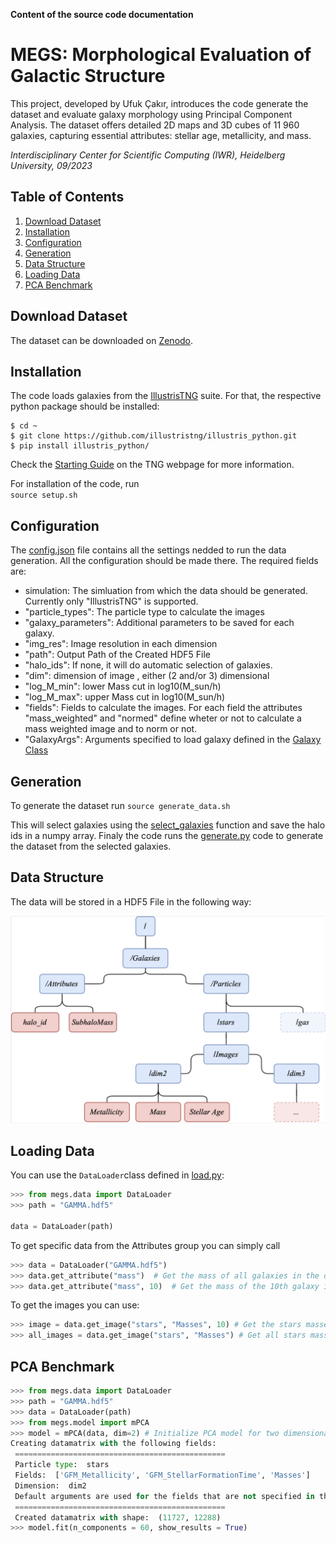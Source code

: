 **Content of the source code documentation**  
# MEGS: Morphological Evaluation of Galactic Structure
This project, developed by Ufuk Çakır, introduces the code generate the dataset and evaluate galaxy morphology using Principal Component Analysis.
The dataset offers detailed 2D maps and 3D cubes of 11 960 galaxies, capturing essential attributes: stellar age, metallicity, and mass. 

*Interdisciplinary Center for Scientific Computing (IWR), Heidelberg University, 09/2023*

## Table of Contents
1. [Download Dataset](#download-dataset)
2. [Installation](#installation)
3. [Configuration](#configuration)
4. [Generation](#generation)
5. [Data Structure](#data-structure)
6. [Loading Data](#loading-data)
7. [PCA Benchmark](#pca-benchmark)

## Download Dataset <a name="download-dataset"></a>

The dataset can be downloaded on [Zenodo](https://zenodo.org/record/8375344).

## Installation <a name="installation"></a>

The code loads galaxies from the [IllustrisTNG](https://www.tng-project.org/) suite. For that, the respective python package should be installed:

```
$ cd ~
$ git clone https://github.com/illustristng/illustris_python.git
$ pip install illustris_python/
```
Check the [Starting Guide](https://www.tng-project.org/data/docs/scripts/) on the TNG webpage for more information.

For installation of the code, run  
`source setup.sh`

## Configuration <a name="configuration"></a>

The [config.json](srcs/megs/config.json) file contains all the settings nedded to run the data generation. All the configuration should be made there.
The required fields are:
- simulation: The simluation from which the data should be generated. Currently only "IllustrisTNG" is supported.
- "particle_types": The particle type to calculate the images
- "galaxy_parameters": Additional parameters to be saved for each galaxy.
- "img_res": Image resolution in each dimension
- "path": Output Path of the Created HDF5 File
- "halo_ids": If none, it will do automatic selection of galaxies.
- "dim": dimension of image , either (2 and/or 3) dimensional
- "log_M_min": lower Mass cut in log10(M_sun/h)
- "log_M_max": upper Mass cut in log10(M_sun/h)
- "fields": Fields to calculate the images. For each field the attributes "mass_weighted" and "normed" define wheter or not to calculate a mass weighted image and to norm or not.
- "GalaxyArgs": Arguments specified to load galaxy defined in the [Galaxy Class](src/megs/data/galaxy.py)



## Generation <a name="generation"></a>
To generate the dataset run
`source generate_data.sh`

This will select galaxies using the [select_galaxies](src/megs/data/select_galaxies.py) function and save the halo ids in a numpy array.
Finaly the code runs the [generate.py](src/megs/data/generate.py) code to generate the dataset from the selected galaxies.

## Data Structure <a name="data-structure"></a>

The data will be stored in a HDF5 File in the following way:

![HDF5 File Structure](hdf5_structure.png)


## Loading Data <a name="loading-data"></a>
You can use the `DataLoader`class defined in [load.py](src/megs/data/load.py):

```python
>>> from megs.data import DataLoader
>>> path = "GAMMA.hdf5"

data = DataLoader(path)
```

To get specific data from the Attributes group you can simply call

```python
>>> data = DataLoader("GAMMA.hdf5")
>>> data.get_attribute("mass")  # Get the mass of all galaxies in the dataset
>>> data.get_attribute("mass", 10)  # Get the mass of the 10th galaxy in the dataset
```

To get the images you can use:

```python
>>> image = data.get_image("stars", "Masses", 10) # Get the stars masses image of the 10th galaxy in the dataset
>>> all_images = data.get_image("stars", "Masses") # Get all stars masses images in the dataset
```
## PCA Benchmark<a name="pca-benchmark"></a>
```python
>>> from megs.data import DataLoader
>>> path = "GAMMA.hdf5"
>>> data = DataLoader(path)
>>> from megs.model import mPCA
>>> model = mPCA(data, dim=2) # Initialize PCA model for two dimensional data
Creating datamatrix with the following fields:
 ===============================================
 Particle type:  stars
 Fields:  ['GFM_Metallicity', 'GFM_StellarFormationTime', 'Masses']
 Dimension:  dim2
 Default arguments are used for the fields that are not specified in the norm_function_kwargs
 ===============================================
 Created datamatrix with shape:  (11727, 12288) 
>>> model.fit(n_components = 60, show_results = True)
```


